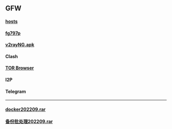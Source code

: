 ## GFW


#### [hosts](https://mokk731.github.io/txt/hosts.txt)


#### [fg797p](https://mokk731.github.io/ziprar/win-tools/fg797p.rar)


#### [v2rayNG.apk](https://mokk731.github.io/apk/v2rayNG_v1.6.28_202201.apk)


#### Clash

#### [TOR Browser](https://www.torproject.org/zh-CN/)

#### I2P

#### Telegram

----------------------------------

#### [docker202209.rar](https://mokk731.github.io/ziprar/docker202209.rar)

#### [备份批处理202209.rar](https://mokk731.github.io/ziprar/备份批处理202209.rar)
